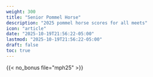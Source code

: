 ```yaml
---
weight: 300
title: "Senior Pommel Horse"
description: "2025 pommel horse scores for all meets"
icon: "article"
date: "2025-10-19T21:56:22-05:00"
lastmod: "2025-10-19T21:56:22-05:00"
draft: false
toc: true
---
```


{{< no_bonus file="mph25" >}}